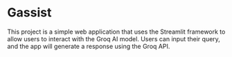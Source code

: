 # Gassist
This project is a simple web application that uses the Streamlit framework to allow users to interact with the Groq AI model. Users can input their query, and the app will generate a response using the Groq API.

